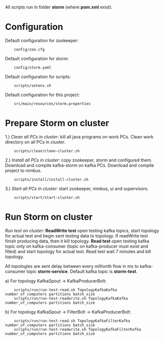 All scripts run in folder <b>storm</b> (where <b>pom.xml</b> exist).

Configuration
============================

Default configuration for zookeeper:

        config/zoo.cfg

Default configuration for storm:

        config/storm.yaml

Default configuration for scripts:

        scripts/setenv.sh

Default configuration for this project:

        src/main/resources/storm.properties

Prepare Storm on cluster
============================

1.) <i>Clean all PCs in cluster:</i> kill all java programs on work PCs.
Clean work directory on all PCs in cluster.

        scripts/clean/clean-cluster.sh

2.) <i>Install all PCs in cluster:</i> copy zookeeper, storm and configured them.
Download and compile kafka-storm on kafka PCs. Download and compile project to nimbus.

        scripts/install/install-cluster.sh

3.) <i>Start all PCs in cluster:</i> start zookeeper, nimbus, ui and supervisors.

        scripts/start/start-cluster.sh

Run Storm on cluster
============================

<i>Run test on cluster:</i> <b>ReadWrite test</b> open testing kafka topics, start topology for actual test
and begin sent testing data to topology. If readWrite test finish producing data, then it kill topology.
<b>Read test</b> open testing kafka topic only on kafka-consumer (topic on kafka-producer must exist and filled)
and start topology for actual test. Read test wait 7 minutes and kill topology.

All topologies are sent delay between every millionth flow in ms to kafka-consumer topic <b>storm-service</b>.
Default kafka topic is <b>storm-test</b>.

a) For topology KafkaSpout -> KafkaProducerBolt:

        scripts/run/run-test-read.sh TopologyKafkaKafka number_of_computers partitions batch_size
        scripts/run/run-test-readwrite.sh TopologyKafkaKafka number_of_computers partitions batch_size

b) For topology KafkaSpout -> FilterBolt -> KafkaProducerBolt:

        scripts/run/run-test-read.sh TopologyKafkaFilterKafka number_of_computers partitions batch_size
        scripts/run/run-test-readwrite.sh TopologyKafkaFilterKafka number_of_computers partitions batch_size
